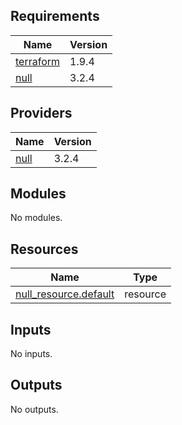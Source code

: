 <!-- BEGIN_TF_DOCS -->
## Requirements

| Name | Version |
|------|---------|
| <a name="requirement_terraform"></a> [terraform](#requirement\_terraform) | 1.9.4 |
| <a name="requirement_null"></a> [null](#requirement\_null) | 3.2.4 |

## Providers

| Name | Version |
|------|---------|
| <a name="provider_null"></a> [null](#provider\_null) | 3.2.4 |

## Modules

No modules.

## Resources

| Name | Type |
|------|------|
| [null_resource.default](https://registry.terraform.io/providers/hashicorp/null/3.2.4/docs/resources/resource) | resource |

## Inputs

No inputs.

## Outputs

No outputs.
<!-- END_TF_DOCS -->